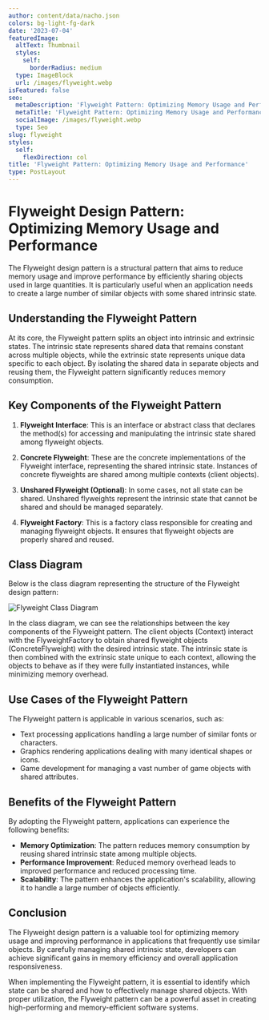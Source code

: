 ```yaml
---
author: content/data/nacho.json
colors: bg-light-fg-dark
date: '2023-07-04'
featuredImage:
  altText: Thumbnail
  styles:
    self:
      borderRadius: medium
  type: ImageBlock
  url: /images/flyweight.webp
isFeatured: false
seo:
  metaDescription: 'Flyweight Pattern: Optimizing Memory Usage and Performance.'
  metaTitle: 'Flyweight Pattern: Optimizing Memory Usage and Performance'
  socialImage: /images/flyweight.webp
  type: Seo
slug: flyweight
styles:
  self:
    flexDirection: col
title: 'Flyweight Pattern: Optimizing Memory Usage and Performance'
type: PostLayout
---
```


# Flyweight Design Pattern: Optimizing Memory Usage and Performance

The Flyweight design pattern is a structural pattern that aims to reduce memory usage and improve performance by efficiently sharing objects used in large quantities. It is particularly useful when an application needs to create a large number of similar objects with some shared intrinsic state.

## Understanding the Flyweight Pattern

At its core, the Flyweight pattern splits an object into intrinsic and extrinsic states. The intrinsic state represents shared data that remains constant across multiple objects, while the extrinsic state represents unique data specific to each object. By isolating the shared data in separate objects and reusing them, the Flyweight pattern significantly reduces memory consumption.

## Key Components of the Flyweight Pattern

1.  **Flyweight Interface**: This is an interface or abstract class that declares the method(s) for accessing and manipulating the intrinsic state shared among flyweight objects.
    
2.  **Concrete Flyweight**: These are the concrete implementations of the Flyweight interface, representing the shared intrinsic state. Instances of concrete flyweights are shared among multiple contexts (client objects).
    
3.  **Unshared Flyweight (Optional)**: In some cases, not all state can be shared. Unshared flyweights represent the intrinsic state that cannot be shared and should be managed separately.
    
4.  **Flyweight Factory**: This is a factory class responsible for creating and managing flyweight objects. It ensures that flyweight objects are properly shared and reused.
    

## Class Diagram

Below is the class diagram representing the structure of the Flyweight design pattern:

![Flyweight Class Diagram](./images/flyweight-structure.png)

In the class diagram, we can see the relationships between the key components of the Flyweight pattern. The client objects (Context) interact with the FlyweightFactory to obtain shared flyweight objects (ConcreteFlyweight) with the desired intrinsic state. The intrinsic state is then combined with the extrinsic state unique to each context, allowing the objects to behave as if they were fully instantiated instances, while minimizing memory overhead.

## Use Cases of the Flyweight Pattern

The Flyweight pattern is applicable in various scenarios, such as:

-   Text processing applications handling a large number of similar fonts or characters.
-   Graphics rendering applications dealing with many identical shapes or icons.
-   Game development for managing a vast number of game objects with shared attributes.

## Benefits of the Flyweight Pattern

By adopting the Flyweight pattern, applications can experience the following benefits:

-   **Memory Optimization**: The pattern reduces memory consumption by reusing shared intrinsic state among multiple objects.
-   **Performance Improvement**: Reduced memory overhead leads to improved performance and reduced processing time.
-   **Scalability**: The pattern enhances the application's scalability, allowing it to handle a large number of objects efficiently.

## Conclusion

The Flyweight design pattern is a valuable tool for optimizing memory usage and improving performance in applications that frequently use similar objects. By carefully managing shared intrinsic state, developers can achieve significant gains in memory efficiency and overall application responsiveness.

When implementing the Flyweight pattern, it is essential to identify which state can be shared and how to effectively manage shared objects. With proper utilization, the Flyweight pattern can be a powerful asset in creating high-performing and memory-efficient software systems.